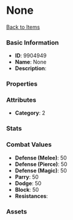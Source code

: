 # None



[Back to Items](../items.md)

### Basic Information

- **ID**: 9904949
- **Name**: None
- **Description**: 

### Properties


### Attributes

- **Category**: 2

### Stats


### Combat Values

- **Defense (Melee)**: 50
- **Defense (Pierce)**: 50
- **Defense (Magic)**: 50
- **Parry**: 50
- **Dodge**: 50
- **Block**: 50
- **Resistances**: 

### Assets


